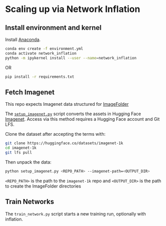 # Scaling up via Network Inflation

## Install environment and kernel

Install [Anaconda](https://www.anaconda.com/products/distribution).

```bash
conda env create -f environment.yml
conda activate network_inflation
python -m ipykernel install --user --name=network_inflation
```

OR

```bash
pip install -r requirements.txt
```

## Fetch Imagenet

This repo expects Imagenet data structured for
[ImageFolder](https://pytorch.org/vision/main/generated/torchvision.datasets.ImageFolder.html)

The [`setup_imagenet.py`](./setup_imagenet.py)
script converts the assets in
Hugging Face [Imagenet](https://huggingface.co/datasets/imagenet-1k).
Access via this method requires a Hugging Face account
and Git LFS.

Clone the dataset after accepting the terms with:

```bash
git clone https://huggingface.co/datasets/imagenet-1k
cd imagenet-1k
git lfs pull
```

Then unpack the data:

```bash
python setup_imagenet.py <REPO_PATH> --imagenet-path=<OUTPUT_DIR>
```

`<REPO_PATH>` is the path to the `imagenet-1k` repo and
`<OUTPUT_DIR>` is the path to create the ImageFolder directories


## Train Networks

The `train_network.py` script starts a new training run,
optionally with inflation.